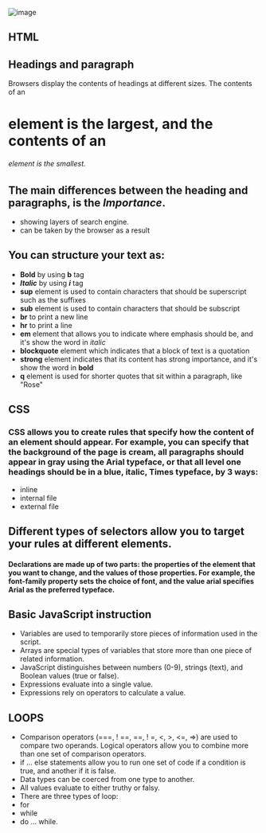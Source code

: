 ![image](https://cdn3.vectorstock.com/i/1000x1000/20/97/programming-books-with-text-css-code-java-html-vector-31862097.jpg)

## HTML ##
## Headings and paragraph

Browsers display the contents of headings at different sizes. The contents of an <h1> element is the largest, and the contents of an <h6> element is the smallest.
## The main differences between the heading and paragraphs, is the  ***Importance***.
* <h> showing layers of search engine.
* <h> can be taken by the browser as a result

## You can structure your text as:
* **Bold** by using **b** tag
* ***Italic***  by using ***i*** tag
* **sup** element is used to contain characters that should be superscript such as the suffixes 
* **sub** element is used to contain characters that should be subscript 
* **br** to print a new line
* **hr** to print a line
* **em** element that allows you to indicate where emphasis should be, and it's show the word in *italic*
* **blockquote** element which indicates that a block of text is a quotation
* **strong** element indicates that its content has strong importance, and it's show the word in **bold**
* **q** element is used for shorter quotes that sit within a paragraph, like "Rose"

## CSS
### CSS allows you to create rules that specify how the content of an element should appear. For example, you can specify that the background of the page is cream, all paragraphs should appear in gray using the Arial typeface, or that all level one headings should be in a blue, italic, Times typeface, by 3 ways:
* inline
* internal file
* external file
## Different types of selectors allow you to target your rules at different elements.
#### Declarations are made up of two parts: the properties of the element that you want to change, and the values of those properties. For example, the font-family property sets the choice of font, and the value arial specifies Arial as the preferred typeface.
## Basic JavaScript instruction
* Variables are used to temporarily store pieces of information used in the script.
* Arrays are special types of variables that store more than one piece of related information.
* JavaScript distinguishes between numbers (0-9), strings (text), and Boolean values (true or false).
* Expressions evaluate into a single value.
* Expressions rely on operators to calculate a value.

## LOOPS
* Comparison operators (===, ! ==, ==, ! =, <, >, <=, =>) are used to compare two operands. Logical operators allow you to combine more than one set of comparison operators.
* if ... else statements allow you to run one set of code if a condition is true, and another if it is false.
* Data types can be coerced from one type to another.
* All values evaluate to either truthy or falsy.
* There are three types of loop:
* for
* while
* do ... while.

